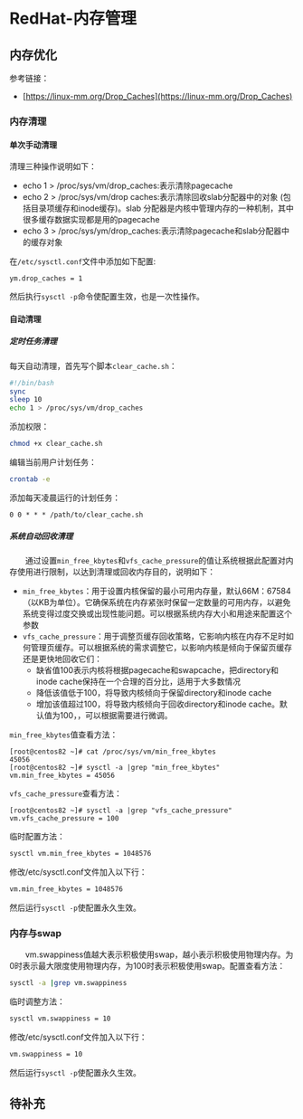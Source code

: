 # RedHat-内存管理
## 内存优化
参考链接：
- [https://linux-mm.org/Drop_Caches](https://linux-mm.org/Drop_Caches)

### 内存清理
#### 单次手动清理
清理三种操作说明如下：
- echo 1 > /proc/sys/vm/drop_caches:表示清除pagecache
- echo 2 > /proc/sys/vm/drop caches:表示清除回收slab分配器中的对象 (包括目录项缓存和inode缓存)。slab 分配器是内核中管理内存的一种机制，其中很多缓存数据实现都是用的pagecache
- echo 3 > /proc/sys/ym/drop_caches:表示清除pagecache和slab分配器中的缓存对象

在`/etc/sysctl.conf`文件中添加如下配置: 
```
ym.drop_caches = 1
```
然后执行`sysctl -p`命令使配置生效，也是一次性操作。
#### 自动清理
##### 定时任务清理
每天自动清理，首先写个脚本`clear_cache.sh`：
```sh
#!/bin/bash
sync
sleep 10
echo 1 > /proc/sys/vm/drop_caches
```
添加权限：
```sh
chmod +x clear_cache.sh
```
编辑当前用户计划任务：
```sh
crontab -e
```
添加每天凌晨运行的计划任务：
```
0 0 * * * /path/to/clear_cache.sh
```
##### 系统自动回收清理
&#8195;&#8195;通过设置`min_free_kbytes`和`vfs_cache_pressure`的值让系统根据此配置对内存使用进行限制，以达到清理或回收内存目的，说明如下：
- `min_free_kbytes`：用于设置内核保留的最小可用内存量，默认66M：67584（以KB为单位）。它确保系统在内存紧张时保留一定数量的可用内存，以避免系统变得过度交换或出现性能问题。可以根据系统内存大小和用途来配置这个参数
- `vfs_cache_pressure`：用于调整页缓存回收策略，它影响内核在内存不足时如何管理页缓存。可以根据系统的需求调整它，以影响内核是倾向于保留页缓存还是更快地回收它们：
    - 缺省值100表示内核将根据pagecache和swapcache，把directory和inode cache保持在一个合理的百分比，适用于大多数情况
    - 降低该值低于100，将导致内核倾向于保留directory和inode cache
    - 增加该值超过100，将导致内核倾向于回收directory和inode cache。默认值为100，，可以根据需要进行微调。
 
`min_free_kbytes`值查看方法：
```
[root@centos82 ~]# cat /proc/sys/vm/min_free_kbytes
45056
[root@centos82 ~]# sysctl -a |grep "min_free_kbytes"
vm.min_free_kbytes = 45056
```
`vfs_cache_pressure`查看方法：
```
[root@centos82 ~]# sysctl -a |grep "vfs_cache_pressure"
vm.vfs_cache_pressure = 100
```
临时配置方法：
```sh
sysctl vm.min_free_kbytes = 1048576
```
修改/etc/sysctl.conf文件加入以下行：
```sh
vm.min_free_kbytes = 1048576
```
然后运行`sysctl -p`使配置永久生效。
### 内存与swap
&#8195;&#8195;vm.swappiness值越大表示积极使用swap，越小表示积极使用物理内存。为0时表示最大限度使用物理内存，为100时表示积极使用swap。配置查看方法：
```sh
sysctl -a |grep vm.swappiness
```
临时调整方法：
```sh
sysctl vm.swappiness = 10
```
修改/etc/sysctl.conf文件加入以下行：
```sh
vm.swappiness = 10
```
然后运行`sysctl -p`使配置永久生效。
## 待补充